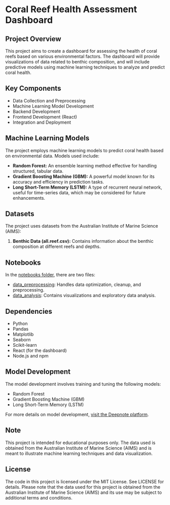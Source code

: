 # Coral Reef Health Assessment Dashboard

## Project Overview
This project aims to create a dashboard for assessing the health of coral reefs based on various environmental factors. The dashboard will provide visualizations of data related to benthic composition, and will include predictive models using machine learning techniques to analyze and predict coral health.

## Key Components
- Data Collection and Preprocessing
- Machine Learning Model Development
- Backend Development
- Frontend Development (React)
- Integration and Deployment

## Machine Learning Models
The project employs machine learning models to predict coral health based on environmental data. Models used include:

* **Random Forest:** An ensemble learning method effective for handling structured, tabular data.
* **Gradient Boosting Machine (GBM):** A powerful model known for its accuracy and efficiency in prediction tasks.
* **Long Short-Term Memory (LSTM):** A type of recurrent neural network, useful for time-series data, which may be considered for future enhancements.

## Datasets
The project uses datasets from the Australian Institute of Marine Science (AIMS):

1. **Benthic Data (all.reef.csv):** Contains information about the benthic composition at different reefs and depths.

## Notebooks
In the [notebooks folder](https://github.com/wiekiang/coral-reef-health-dashboard/tree/develop/notebooks), there are two files:

* [data_preprocessing](https://github.com/wiekiang/coral-reef-health-dashboard/blob/develop/notebooks/data_preprocessing.ipynb): Handles data optimization, cleanup, and preprocessing.
* [data_analysis](https://github.com/wiekiang/coral-reef-health-dashboard/blob/develop/notebooks/data_analysis.ipynb): Contains visualizations and exploratory data analysis.

## Dependencies
- Python
- Pandas
- Matplotlib
- Seaborn
- Scikit-learn
- React (for the dashboard)
- Node.js and npm

## Model Development
The model development involves training and tuning the following models:

* Random Forest
* Gradient Boosting Machine (GBM)
* Long Short-Term Memory (LSTM)

For more details on model development, [visit the Deepnote platform](https://deepnote.com/workspace/Team-Member-at-WIES-798da747-1ee5-4625-acb5-a01f96ddd4d7/project/Coral-Reef-Health-Prediction-Model-Development-1762dcff-703e-4976-a0ba-5c3c5ee64cbc/notebook/notebook-4f0f3719657c4a8fa0d8955444c79ded).

## Note
This project is intended for educational purposes only. The data used is obtained from the Australian Institute of Marine Science (AIMS) and is meant to illustrate machine learning techniques and data visualization.

## License
The code in this project is licensed under the MIT License. See LICENSE for details.
Please note that the data used for this project is obtained from the Australian Institute of Marine Science (AIMS) and its use may be subject to additional terms and conditions.
